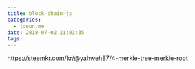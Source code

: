 ```yaml
---
title: block-chain-js
categories:
  - joeun.me
date: 2018-07-02 21:03:35
tags:
---
```



https://steemkr.com/kr/@yahweh87/4-merkle-tree-merkle-root